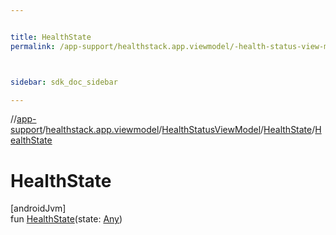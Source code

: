 ```yaml
---


title: HealthState
permalink: /app-support/healthstack.app.viewmodel/-health-status-view-model/-health-state/-health-state.html



sidebar: sdk_doc_sidebar

---
```



//[app-support](/app-support.html)/[healthstack.app.viewmodel](../../index.html)/[HealthStatusViewModel](../index.html)/[HealthState](index.html)/[HealthState](-health-state.html)



# HealthState



[androidJvm]\
fun [HealthState](-health-state.html)(state: [Any](https://kotlinlang.org/api/latest/jvm/stdlib/kotlin/-any/index.html))






